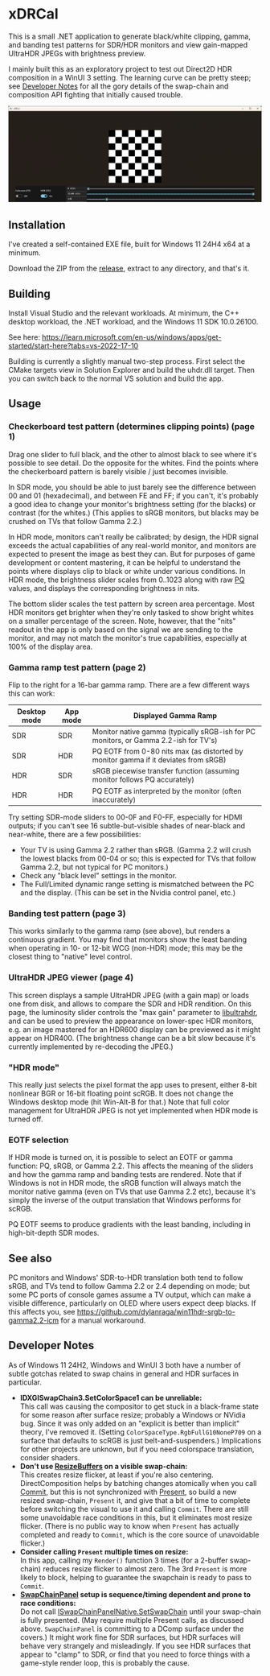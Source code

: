 # xDRCal

This is a small .NET application to generate black/white clipping, gamma, and banding test patterns for SDR/HDR
monitors and view gain-mapped UltraHDR JPEGs with brightness preview.

I mainly built this as an exploratory project to test out Direct2D HDR composition in a WinUI 3 setting. The learning
curve can be pretty steep; see [Developer Notes](#developer-notes) for all the gory details of the swap-chain and
composition API fighting that initially caused trouble.

![Screenshot](https://github.com/nbryant42/xDRCal/blob/main/screenshot.png?raw=true)

## Installation

I've created a self-contained EXE file, built for Windows 11 24H4 x64 at a minimum.

Download the ZIP from the [release](https://github.com/nbryant42/xDRCal/releases), extract to any directory, and that's
it.

## Building

Install Visual Studio and the relevant workloads. At minimum, the C++ desktop workload, the .NET workload, and the
Windows 11 SDK 10.0.26100.

See here: https://learn.microsoft.com/en-us/windows/apps/get-started/start-here?tabs=vs-2022-17-10

Building is currently a slightly manual two-step process. First select the CMake targets view in Solution Explorer and
build the uhdr.dll target. Then you can switch back to the normal VS solution and build the app.

## Usage

### Checkerboard test pattern (determines clipping points) (page 1)

Drag one slider to full black, and the other to almost black to see where it's possible to see detail. Do the opposite
for the whites. Find the points where the checkerboard pattern is barely visible / just becomes invisible.

In SDR mode, you should be able to just barely see the difference between 00 and 01 (hexadecimal), and between
FE and FF; if you can't, it's probably a good idea to change your monitor's brightness setting (for the blacks) or
contrast (for the whites.) (This applies to sRGB monitors, but blacks may be crushed on TVs that follow Gamma 2.2.)

In HDR mode, monitors can't really be calibrated; by design, the HDR signal exceeds the actual capabilities of any
real-world monitor, and monitors are expected to present the image as best they can. But for purposes of game
development or content mastering, it can be helpful to understand the points where displays clip to black or white under
various conditions. In HDR mode, the brightness slider scales from 0..1023 along with raw
[PQ](https://en.wikipedia.org/wiki/Perceptual_quantizer) values, and displays the corresponding brightness in nits.

The bottom slider scales the test pattern by screen area percentage. Most HDR monitors get brighter when they're only
tasked to show bright whites on a smaller percentage of the screen. Note, however, that the "nits" readout in the app is
only based on the signal we are sending to the monitor, and may not match the monitor's true capabilities, especially at
100% of the display area.

### Gamma ramp test pattern (page 2)

Flip to the right for a 16-bar gamma ramp. There are a few different ways this can work:

| Desktop mode | App mode | Displayed Gamma Ramp                                                                 |
| ------------ | -------- | ------------------------------------------------------------------------------------ |
| SDR          | SDR      | Monitor native gamma (typically sRGB-ish for PC monitors, or Gamma 2.2-ish for TV's) |
| SDR          | HDR      | PQ EOTF from 0-80 nits max (as distorted by monitor gamma if it deviates from sRGB)  |
| HDR          | SDR      | sRGB piecewise transfer function (assuming monitor follows PQ accurately)            |
| HDR          | HDR      | PQ EOTF as interpreted by the monitor (often inaccurately)                           |

Try setting SDR-mode sliders to 00-0F and F0-FF, especially for HDMI outputs; if you can't see 16 subtle-but-visible
shades of near-black and near-white, there are a few possibilities:

* Your TV is using Gamma 2.2 rather than sRGB. (Gamma 2.2 will crush the lowest blacks from 00-04 or so; this is
expected for TVs that follow Gamma 2.2, but not typical for PC monitors.)
* Check any "black level" settings in the monitor.
* The Full/Limited dynamic range setting is mismatched between the PC and the display. (This can be set in the Nvidia
control panel, etc.)

### Banding test pattern (page 3)

This works similarly to the gamma ramp (see above), but renders a continuous gradient. You may find that monitors show
the least banding when operating in 10- or 12-bit WCG (non-HDR) mode; this may be the closest thing to "native" level
control.

### UltraHDR JPEG viewer (page 4)

This screen displays a sample UltraHDR JPEG (with a gain map) or loads one from disk, and allows to compare the SDR and
HDR rendition. On this page, the luminosity slider controls the "max gain" parameter to
[libultrahdr](https://github.com/google/libultrahdr), and can be used to preview the appearance on lower-spec HDR
monitors, e.g. an image mastered for an HDR600 display can be previewed as it might appear on HDR400. (The brightness
change can be a bit slow because it's currently implemented by re-decoding the JPEG.)

### "HDR mode"

This really just selects the pixel format the app uses to present, either 8-bit nonlinear BGR or 16-bit floating point
scRGB. It does not change the Windows desktop mode (hit Win-Alt-B for that.) Note that full color management for
UltraHDR JPEG is not yet implemented when HDR mode is turned off.

### EOTF selection

If HDR mode is turned on, it is possible to select an EOTF or gamma function: PQ, sRGB, or Gamma 2.2. This affects the
meaning of the sliders and how the gamma ramp and banding tests are rendered. Note that if Windows is not in HDR
mode, the sRGB function will always match the monitor native gamma (even on TVs that use Gamma 2.2 etc), because it's
simply the inverse of the output translation that Windows performs for scRGB.

PQ EOTF seems to produce gradients with the least banding, including in high-bit-depth SDR modes.

## See also

PC monitors and Windows' SDR-to-HDR translation both tend to follow sRGB, and TVs tend to follow Gamma 2.2 or 2.4
depending on mode; but some PC ports of console games assume a TV output, which can make a visible difference,
particularly on OLED where users expect deep blacks. If this affects you, see
https://github.com/dylanraga/win11hdr-srgb-to-gamma2.2-icm for a manual workaround.

## Developer Notes

As of Windows 11 24H2, Windows and WinUI 3 both have a number of subtle gotchas related to swap chains in general
and HDR surfaces in particular.

- **IDXGISwapChain3.SetColorSpace1 can be unreliable:**  
This call was causing the compositor to get stuck in a black-frame state for some reason after surface resize; probably
a Windows or NVidia bug. Since it was only added on an "explicit is better than implicit" theory, I've removed it.
(Setting `ColorSpaceType.RgbFullG10NoneP709` on a surface that defaults to scRGB is just belt-and-suspenders.)
Implications for other projects are unknown, but if you need colorspace translation, consider shaders.
- **Don't use [ResizeBuffers](https://learn.microsoft.com/en-us/windows/win32/api/dxgi/nf-dxgi-idxgiswapchain-resizebuffers)
on a visible swap-chain:**  
This creates resize flicker, at least if you're also centering. DirectComposition helps by batching changes atomically
when you call [Commit](https://learn.microsoft.com/en-us/windows/win32/api/dcomp/nf-dcomp-idcompositiondevice2-commit),
but this is not synchronized with
[Present](https://learn.microsoft.com/en-us/windows/win32/api/dxgi/nf-dxgi-idxgiswapchain-present), so build a new
resized swap-chain, `Present` it, and give that a bit of time to complete before switching the visual to use it and
calling `Commit`. There are still some unavoidable race conditions in this, but it eliminates most resize flicker.
(There is no public way to know when `Present` has actually completed and ready to `Commit`, which is the core source
of unavoidable flicker.)
- **Consider calling `Present` multiple times on resize:**  
In this app, calling my `Render()` function 3 times (for a 2-buffer swap-chain) reduces resize flicker to almost zero.
The 3rd `Present` is more likely to block, helping to guarantee the swapchain is ready to pass to `Commit`.
- **[SwapChainPanel](https://learn.microsoft.com/en-us/windows/windows-app-sdk/api/winrt/microsoft.ui.xaml.controls.swapchainpanel)
setup is sequence/timing dependent and prone to race conditions:**    
Do not call [ISwapChainPanelNative.SetSwapChain](https://learn.microsoft.com/en-us/windows/windows-app-sdk/api/win32/microsoft.ui.xaml.media.dxinterop/nf-microsoft-ui-xaml-media-dxinterop-iswapchainpanelnative-setswapchain)
until your swap-chain is fully presented. (May require multiple Present calls, as discussed above. `SwapChainPanel` is
committing to a DComp surface under the covers.) It might work fine for SDR surfaces, but HDR surfaces will behave very
strangely and misleadingly. If you see HDR surfaces that appear to "clamp" to SDR, or find that you need to force things
with a game-style render loop, this is probably the cause.